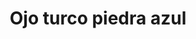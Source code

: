 ---
title: Ojo turco piedra azul
date: 
draft: false

# descripcion
description : Dije de plata y microcubic

materials: Plata 925

color: Plateado

dimensions: 1,5cm x 1cm

code: 02-13-0124

type: "Dijes"

categories: []

# Images
# first image will be shown in the product page
images:
  # - image: "images/path_to_image"
  # La ubicacion de las imagenes es imagenes/Dijes/Dijes.Microcubic/02-13-0124-ojo-turco-piedra-azul
  - image: "./images/dijes/microcubic/02-13-0124-ojo-turco-piedra-azul_a.JPG"
  - image: "./images/dijes/microcubic/02-13-0124-ojo-turco-piedra-azul_b.JPG"
---